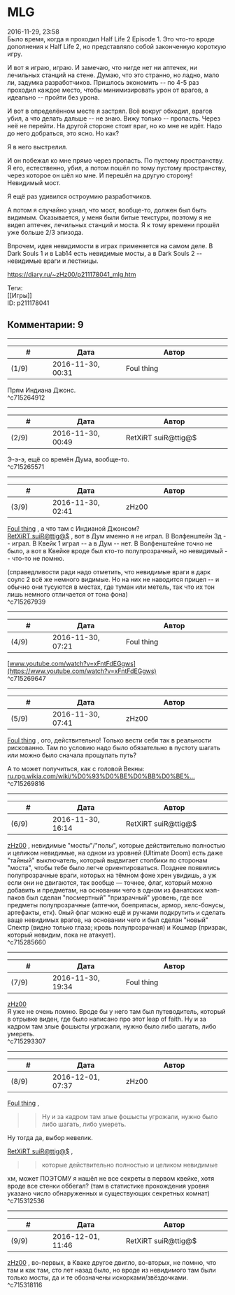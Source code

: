 MLG
===

  
2016-11-29, 23:58  
 Было время, когда я проходил Half Life 2 Episode 1. Это что-то вроде дополнения к Half Life 2, но представляло собой законченную короткую игру.   
   
 И вот я играю, играю. И замечаю, что нигде нет ни аптечек, ни лечильных станций на стене. Думаю, что это странно, но ладно, мало ли, задумка разработчиков. Пришлось экономить -- по 4-5 раз проходил каждое место, чтобы минимизировать урон от врагов, а идеально -- пройти без урона.   
   
 И вот в определённом месте я застрял. Всё вокруг обходил, врагов убил, а что делать дальше -- не знаю. Вижу только -- пропасть. Через неё не перейти. На другой стороне стоит враг, но ко мне не идёт. Надо до него добраться, это ясно. Но как?   
   
 Я в него выстрелил.   
   
 И он побежал ко мне прямо через пропасть. По пустому пространству. Я его, естественно, убил, а потом пошёл по тому пустому пространству, через которое он шёл ко мне. И перешёл на другую сторону! Невидимый мост.   
   
 Я ещё раз удивился остроумию разработчиков.   
   
 А потом я случайно узнал, что мост, вообще-то, должен был быть видимым. Оказывается, у меня были битые текстуры, поэтому я не видел аптечек, лечильных станций и моста. Я к тому времени прошёл уже больше 2/3 эпизода.   
   
 Впрочем, идея невидимости в играх применяется на самом деле. В Dark Souls 1 и в Lab14 есть невидимые мосты, а в Dark Souls 2 -- невидимые враги и лестницы.   
  
<https://diary.ru/~zHz00/p211178041_mlg.htm>  
  
Теги:  
[[Игры]]  
ID: p211178041  


Комментарии: 9
--------------

  


---



|         #         |              Дата              |                     Автор                     |           ID           |
| --- | --- | --- | --- |
| (1/9) | 2016-11-30, 00:31 | Foul thing | c715264912 |

  
 Прям Индиана Джонс.   
 ^c715264912

---



|         #         |              Дата              |                     Автор                     |           ID           |
| --- | --- | --- | --- |
| (2/9) | 2016-11-30, 00:49 | RetXiRT suiR@ttig@$ | c715265571 |

  
  Э-э-э, ещё со времён Дума, вообще-то.    
 ^c715265571

---



|         #         |              Дата              |                     Автор                     |           ID           |
| --- | --- | --- | --- |
| (3/9) | 2016-11-30, 02:41 | zHz00 | c715267939 |

  
  [Foul thing](http://foulthing.diary.ru "Temporary Internet Flies")  , а что там с Индианой Джонсом?   
  [RetXiRT suiR@ttig@$](http://Hellspawn.diary.ru "Горчичник")  , вот в Дум именно я не играл. В Волфенштейн 3д -- играл. В Квейк 1 играл -- а в Дум -- нет. В Волфенштейне точно не было, а вот в Квейке вроде был кто-то полупрозрачный, но невидимый -- что-то не помню.   
   
 (справедливости ради надо отметить, что невидимые враги в дарк соулс 2 всё же немного видимые. Но на них не наводится прицел -- и обычно они тусуются в местах, где туман или метель, так что их тон лишь немного отличается от тона фона)   
 ^c715267939

---



|         #         |              Дата              |                     Автор                     |           ID           |
| --- | --- | --- | --- |
| (4/9) | 2016-11-30, 07:21 | Foul thing | c715269647 |

  
  [www.youtube.com/watch?v=xFntFdEGgws](https://www.youtube.com/watch?v=xFntFdEGgws)    
 ^c715269647

---



|         #         |              Дата              |                     Автор                     |           ID           |
| --- | --- | --- | --- |
| (5/9) | 2016-11-30, 07:41 | zHz00 | c715269816 |

  
  [Foul thing](http://foulthing.diary.ru "Temporary Internet Flies")  , ого, действительно! Только вести себя так в реальности рискованно. Там по условию надо было обязательно в пустоту шагать или можно было сначала прощупать путь?   
   
 А то может получиться, как с головой Векны:   
  [ru.rpg.wikia.com/wiki/%D0%93%D0%BE%D0%BB%D0%BE%...](http://ru.rpg.wikia.com/wiki/%D0%93%D0%BE%D0%BB%D0%BE%D0%B2%D0%B0_%D0%92%D0%B5%D0%BA%D0%BD%D1%8B)    
 ^c715269816

---



|         #         |              Дата              |                     Автор                     |           ID           |
| --- | --- | --- | --- |
| (6/9) | 2016-11-30, 16:14 | RetXiRT suiR@ttig@$ | c715285660 |

  
   [zHz00](https://zHz00.diary.ru "Untitled")  , невидимые "мосты"/"полы", которые действительно полностью и целиком невидимые, на одном из уровней (Ultimate Doom) есть даже "тайный" выключатель, который выдвигает столбики по сторонам "моста", чтобы тебе было легче ориентироваться. Позднее появились полупрозрачные враги, которых на тёмном фоне хрен увидишь, а уж если они не двигаются, так вообще — точнее, флаг, который можно добавить и предметам, на основании чего в одном из фанатских мэп-паков был сделан "посмертный" "призрачный" уровень, где все предметы полупрозрачные (аптечки, боеприпасы, армор, хелс-бонусы, артефакты, етк). 0ный флаг можно ещё и ручками подкрутить и сделать ваще невидимых врагов, на основании чего и был сделан "новый" Спектр (видно только глаза; кровь полупрозрачная) и Кошмар (призрак, который невидим, пока не атакует).    
 ^c715285660

---



|         #         |              Дата              |                     Автор                     |           ID           |
| --- | --- | --- | --- |
| (7/9) | 2016-11-30, 19:34 | Foul thing | c715293307 |

  
  [zHz00](https://zHz00.diary.ru "Untitled")    
 Я уже не очень помню. Вроде бы у него там был путеводитель, который в отрывке виден, где было написано про этот leap of faith. Ну и за кадром там злые фошысты угрожали, нужно было либо шагать, либо умереть.   
 ^c715293307

---



|         #         |              Дата              |                     Автор                     |           ID           |
| --- | --- | --- | --- |
| (8/9) | 2016-12-01, 07:37 | zHz00 | c715312536 |

  
  [Foul thing](http://foulthing.diary.ru "Temporary Internet Flies")  ,   
 >>Ну и за кадром там злые фошысты угрожали, нужно было либо шагать, либо умереть.   
   
 Ну тогда да, выбор невелик.   
   
  [RetXiRT suiR@ttig@$](http://Hellspawn.diary.ru "Горчичник")  ,   
 >>которые действительно полностью и целиком невидимые   
   
 хм, может ПОЭТОМУ я нашёл не все секреты в первом квейке, хотя вроде все стенки оббегал? (там в статистике прохождения уровня указано число обнаруженных и существующих секретных комнат)   
 ^c715312536

---



|         #         |              Дата              |                     Автор                     |           ID           |
| --- | --- | --- | --- |
| (9/9) | 2016-12-01, 11:46 | RetXiRT suiR@ttig@$ | c715318116 |

  
   [zHz00](https://zHz00.diary.ru "Untitled")  , во-первых, в Кваке другое двигло, во-вторых, не помню, что там и как там, сто лет назад было, но вроде из невидимого там были только мосты, да и те обозначены искорками/звёздочками.    
 ^c715318116